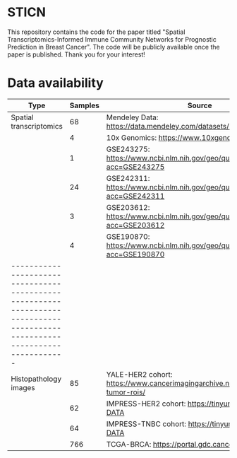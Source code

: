 # STICN
This repository contains the code for the paper titled "Spatial Transcriptomics-Informed Immune Community Networks for Prognostic Prediction in Breast Cancer".   The code will be publicly available once the paper is published.  Thank you for your interest!

# Data availability
|Type                     |Samples      |Source                                                                            |
|-------------------------|-------------|----------------------------------------------------------------------------------|
|Spatial transcriptomics  |68           |Mendeley Data: https://data.mendeley.com/datasets/29ntw7sh4r/5                    |
|                         |4            |10x Genomics: https://www.10xgenomics.com/                                        |
|                         |1            |GSE243275: https://www.ncbi.nlm.nih.gov/geo/query/acc.cgi?acc=GSE243275           |
|                         |24           |GSE242311: https://www.ncbi.nlm.nih.gov/geo/query/acc.cgi?acc=GSE242311           |                        
|                         |3            |GSE203612: https://www.ncbi.nlm.nih.gov/geo/query/acc.cgi?acc=GSE203612           |
|                         |4            |GSE190870: https://www.ncbi.nlm.nih.gov/geo/query/acc.cgi?acc=GSE190870           |
|--------------------------------------------------------------------------------------------------------------------------|
|Histopathology images    |85           |YALE-HER2 cohort: https://www.cancerimagingarchive.net/collection/her2-tumor-rois/|
|                         |62           |IMPRESS-HER2 cohort: https://tinyurl.com/IMPRESS-DATA                             |
|                         |64           |IMPRESS-TNBC cohort: https://tinyurl.com/IMPRESS-DATA                             |
|                         |766          |TCGA-BRCA: https://portal.gdc.cancer.gov/                                         |
